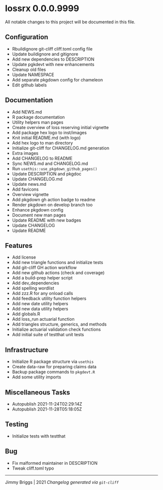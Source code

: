 # lossrx 0.0.0.9999

All notable changes to this project will be documented in this file.

## Configuration

- Rbuildignore git-cliff cliff.toml config file
- Update buildignore and gitignore
- Add new dependencies to DESCRIPTION
- Update pgkdevt with new enhancements
- Cleanup old files
- Update NAMESPACE
- Add separate pkgdown config for chameleon
- Edit github labels

## Documentation

- Add NEWS.md
- R package documentation
- Utility helpers man pages
- Create overview of loss reserving initial vignette
- Add package hex logo to inst/images
- Knit initial README.md (with logo)
- Add hex logo to man directory
- Initialize git-cliff for CHANGELOG.md generation
- Extra images
- Add CHANGELOG to README
- Sync NEWS.md and CHANGELOG.md
- Run `usethis::use_pkgdown_github_pages()`
- Update DESCRIPTION and pkgdoc
- Update CHANGELOG.md
- Update news.md
- Add favicons
- Overview vignette
- Add pkgdown gh action badge to readme
- Render pkgdown on develop branch too
- Enhance pkgdown config
- Document new man pages
- Update README with new badges
- Update CHANGELOG
- Update README

## Features

- Add license
- Add new triangle functions and initialize tests
- Add git-cliff GH action workflow
- Add new github actions (check and coverage)
- Add a build-prep helper script
- Add dev_dependencies
- Add spelling wordlist
- Add zzz.R for any onload calls
- Add feedback utility function helpers
- Add new date utility helpers
- Add new data utility helpers
- Add globals.R
- Add loss_run actuarial function
- Add triangles structure, generics, and methods
- Initialize actuarial validation check functions
- Add initial suite of testthat unit tests

## Infrastructure

- Initialize R package structure via `usethis`
- Create data-raw for preparing claims data
- Backup package commands to `pkgdevt.R`
- Add some utility imports

## Miscellaneous Tasks

- Autopublish 2021-11-24T02:29:14Z
- Autopublish 2021-11-28T05:18:05Z

## Testing

- Initialize tests with testthat

## Bug

- Fix malformed maintainer in DESCRIPTION
- Tweak cliff.toml typo

***
Jimmy Briggs | 2021
*Changelog generated via `git-cliff`*
